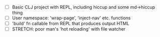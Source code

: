 - [ ] Basic CLJ project with REPL, including hiccup and some md->hiccup thing
- [ ] User namespace: 'wrap-page', 'inject-nav' etc. functions
- [ ] 'build' fn callable from REPL that produces output HTML
- [ ] STRETCH: poor man's 'hot reloading' with file watcher 